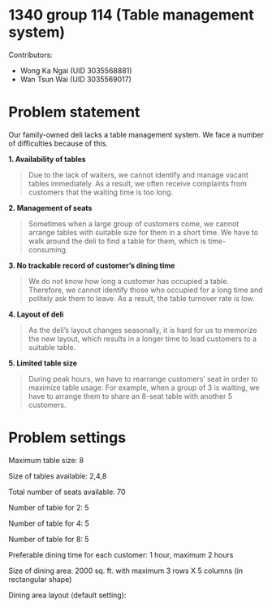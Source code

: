 # 1340 group 114 (Table management system)

Contributors:

- Wong Ka Ngai (UID 3035568881)
- Wan Tsun Wai (UID 3035569017)

# Problem statement	

 Our family-owned deli lacks a table management system. We face a number of difficulties because of this.

**1. Availability of tables**

> Due to the lack of waiters, we cannot identify and manage vacant tables immediately. As a result, we often receive complaints from customers that the waiting time is too long.

**2. Management of seats**

> Sometimes when a large group of customers come, we cannot arrange tables with suitable size for them in a short time. We have to walk around the deli to find a table for them, which is time-consuming. 

**3. No trackable record of customer’s dining time**

> We do not know how long a customer has occupied a table. Therefore, we cannot identify those who occupied for a long time and politely ask them to leave. As a result, the table turnover rate is low.  

**4. Layout of deli**

> As the deli’s layout changes seasonally, it is hard for us to memorize the new layout, which results in a longer time to lead customers to a suitable table.

**5. Limited table size**

> During peak hours, we have to rearrange customers’ seat in order to maximize table usage. For example, when a group of 3 is waiting, we have to arrange them to share an 8-seat table with another 5 customers.  

# Problem settings

Maximum table size: 8

Size of tables available: 2,4,8

Total number of seats available: 70

Number of table for 2:  5

Number of table for 4: 5

Number of table for 8: 5

Preferable dining time for each customer: 1 hour, maximum 2 hours

Size of dining area: 2000 sq. ft. with maximum 3 rows X 5 columns (in rectangular shape)

Dining area layout (default setting):
